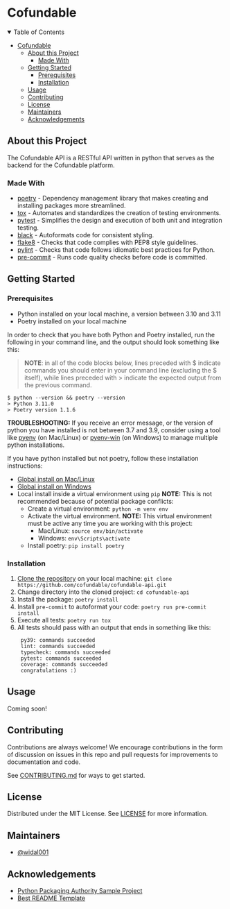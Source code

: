 # Cofundable

<details open="open">
<summary>Table of Contents</summary>

<!-- TOC -->

- [Cofundable](#cofundable)
  - [About this Project](#about-this-project)
    - [Made With](#made-with)
  - [Getting Started](#getting-started)
    - [Prerequisites](#prerequisites)
    - [Installation](#installation)
  - [Usage](#usage)
  - [Contributing](#contributing)
  - [License](#license)
  - [Maintainers](#maintainers)
  - [Acknowledgements](#acknowledgements)

<!-- /TOC -->

</details>

## About this Project

The Cofundable API is a RESTful API written in python that serves as the backend for the Cofundable platform.

### Made With

<!-- TODO: Replace this list with your most critical dependencies -->

- [poetry](https://python-poetry.org/) - Dependency management library that makes creating and installing packages more streamlined.
- [tox](https://tox.readthedocs.io/en/latest/) - Automates and standardizes the creation of testing environments.
- [pytest](https://docs.pytest.org/en/6.2.x/) - Simplifies the design and execution of both unit and integration testing.
- [black](https://black.readthedocs.io/en/stable/) - Autoformats code for consistent styling.
- [flake8](https://flake8.pycqa.org/en/latest/) - Checks that code complies with PEP8 style guidelines.
- [pylint](https://www.pylint.org/) - Checks that code follows idiomatic best practices for Python.
- [pre-commit](https://pre-commit.com/) - Runs code quality checks before code is committed.

## Getting Started

### Prerequisites

- Python installed on your local machine, a version between 3.10 and 3.11
- Poetry installed on your local machine

In order to check that you have both Python and Poetry installed, run the following in your command line, and the output should look something like this:

> **NOTE**: in all of the code blocks below, lines preceded with $ indicate commands you should enter in your command line (excluding the $ itself), while lines preceded with > indicate the expected output from the previous command.

```
$ python --version && poetry --version
> Python 3.11.0
> Poetry version 1.1.6
```

**TROUBLESHOOTING:** If you receive an error message, or the version of python you have installed is not between 3.7 and 3.9, consider using a tool like [pyenv](https://github.com/pyenv/pyenv) (on Mac/Linux) or [pyenv-win](https://github.com/pyenv-win/pyenv-win) (on Windows) to manage multiple python installations.

If you have python installed but not poetry, follow these installation instructions:

- [Global install on Mac/Linux](https://python-poetry.org/docs/#osx--linux--bashonwindows-install-instructions)
- [Global install on Windows](https://python-poetry.org/docs/#windows-powershell-install-instructions)
- Local install inside a virtual environment using `pip` **NOTE:** This is not recommended because of potential package conflicts:
  - Create a virtual environment: `python -m venv env`
  - Activate the virtual environment. **NOTE:** This virtual environment must be active any time you are working with this project:
    - Mac/Linux: `source env/bin/activate`
    - Windows: `env\Scripts\activate`
  - Install poetry: `pip install poetry`

### Installation

1. [Clone the repository](https://docs.github.com/en/github/creating-cloning-and-archiving-repositories/cloning-a-repository-from-github/cloning-a-repository) on your local machine: `git clone https://github.com/cofundable/cofundable-api.git`
1. Change directory into the cloned project: `cd cofundable-api`
1. Install the package: `poetry install`
1. Install `pre-commit` to autoformat your code: `poetry run pre-commit install`
1. Execute all tests: `poetry run tox`
1. All tests should pass with an output that ends in something like this:
   ```
    py39: commands succeeded
    lint: commands succeeded
    typecheck: commands succeeded
    pytest: commands succeeded
    coverage: commands succeeded
    congratulations :)
   ```

## Usage

Coming soon!

## Contributing

<!-- TODO: Update this section as well as CONTRIBUTING.md to reflect your contributing guidelines -->

Contributions are always welcome! We encourage contributions in the form of discussion on issues in this repo and pull requests for improvements to documentation and code.

See [CONTRIBUTING.md](CONTRIBUTING.md) for ways to get started.

## License

<!-- TODO: Update this section as well as LICENSE to reflect the license of your project -->

Distributed under the MIT License. See [LICENSE](LICENSE) for more information.

## Maintainers

- [@widal001](https://github.com/widal001)

## Acknowledgements

- [Python Packaging Authority Sample Project](https://github.com/pypa/sampleproject)
- [Best README Template](https://github.com/othneildrew/Best-README-Template)
